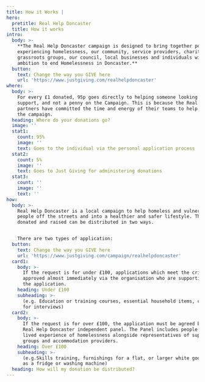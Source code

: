 ```yaml
---
title: How it Works |
hero:
  pretitle: Real Help Doncaster
  title: How it works
intro:
  body: >-
    **The Real Help Doncaster campaign is designed to bring together people
    experiencing homelessness, our community, service providers, charities,
    grassroots groups, our council, local businesses and individuals with the
    ambition to end Homelessness in Doncaster.**
  button:
    text: Change the way you GIVE here
    url: 'https://www.justgiving.com/realhelpdoncaster'
where:
  body: >-
    For every £1 donated, 95p goes directly to helping someone looking for
    support, and not a penny on the Campaign. This is because the Real Help
    partners have committed the time and energy of their teams to help support
    the campaign.
  heading: Where do your donations go?
  image: ''
  stat1:
    count: 95%
    image: ''
    text: Goes to the individual via the personal application process
  stat2:
    count: 5%
    image: ''
    text: Goes to Just Giving for administering donations
  stat3:
    count: ''
    image: ''
    text: ''
how:
  body: >-
    Real Help Doncaster is a local campaign to help homeless and vulnerable
    people off the streets and into a healthier and safer lifestyle. The funds
    donated and raised can be distributed in two ways.


    There are two types of application:
  button:
    text: Change the way you GIVE here
    url: 'https://www.justgiving.com/campaign/realhelpdoncaster'
  card1:
    body: >-
      If the request is for under £100, applications which meet the criteria are
      approved almost immediately via the organisation who are supporting with
      the application.
    heading: Under £100
    subheading: >-
      (e.g. Education or training courses, essential household items, clothes
      for interviews)
  card2:
    body: >-
      If the request is for over £100, the application must be agreed by the
      Real Help Doncaster independent panel. The Panel includes people with
      lived experience of homelessness alongside representatives of support
      groups and accommodation providers.
    heading: Over £100
    subheading: >-
      (e.g.Skills training, furnishings for a flat, or larger white goods such
      as a fridge or washing machine)
  heading: How will my donation be distributed?
---
```


